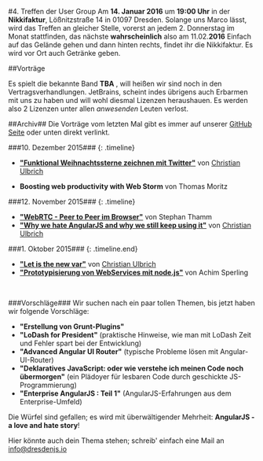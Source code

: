 #4. Treffen der User Group
Am **14. Januar 2016** um **19:00 Uhr** in der **Nikkifaktur**, Lößnitzstraße 14 in 01097 Dresden. Solange uns Marco lässt, wird das Treffen an gleicher Stelle, vorerst an jedem 2. Donnerstag im Monat stattfinden, das nächste **wahrscheinlich** also am 11.02.**2016**
Einfach auf das Gelände gehen und dann hinten rechts, findet ihr die Nikkifaktur. Es wird vor Ort auch Getränke geben.

##Vorträge

Es spielt die bekannte Band **TBA** , will heißen wir sind noch in den Vertragsverhandlungen. JetBrains, scheint indes übrigens auch Erbarmen mit uns zu haben und will wohl diesmal Lizenzen heraushauen. Es werden also 2 Lizenzen unter allen *anwesenden* Leuten verlost.

##Archiv##
Die Vorträge vom letzten Mal gibt es immer auf unserer [GitHub Seite](https://github.com/dresdenjs/) oder unten direkt verlinkt.

###10. Dezember 2015###
{: .timeline}

* **["Funktional Weihnachtssterne zeichnen mit Twitter"](https://github.com/dresdenjs/xmas-star-twitterizer)** von [Christian Ulbrich](mailto:christian@dresdenjs.io)

* **Boosting web productivity with Web Storm** von Thomas Moritz

###12. November 2015###
{: .timeline}

* **["WebRTC - Peer to Peer im Browser"](https://github.com/Innovailable/webrtc-security-talk/tree/no_security)** von Stephan Thamm
* **["Why we hate AngularJS and why we still keep using it"](https://github.com/dresdenjs/dresdenjs.io/raw/gh-pages/assets/presentations/presentation_why_hate.pdf)** von [Christian Ulbrich](mailto:christian@dresdenjs.io)

###1. Oktober 2015###
{: .timeline.end}

* **["Let is the new var"](https://github.com/dresdenjs/let-is-the-new-var)** von [Christian Ulbrich](mailto:christian@dresdenjs.io)
* **["Prototypisierung von WebServices mit node.js"](https://github.com/dresdenjs/api-mock-using-nodejs)** von Achim Sperling

&#160;

###Vorschläge###
Wir suchen nach ein paar tollen Themen, bis jetzt haben wir folgende Vorschläge:

* **"Erstellung von Grunt-Plugins"**
* **"LoDash for President"** (praktische Hinweise, wie man mit LoDash Zeit und Fehler spart bei der Entwicklung)
* **"Advanced Angular UI Router"** (typische Probleme lösen mit Angular-UI-Router)
* **"Deklaratives JavaScript: oder wie verstehe ich meinen Code noch übermorgen"** (ein Plädoyer für lesbaren Code durch geschickte JS-Programmierung)
* **"Enterprise AngularJS : Teil 1"** (AngularJS-Erfahrungen aus dem Enterprise-Umfeld)

Die Würfel sind gefallen; es wird mit überwältigender Mehrheit: **AngularJS - a love and hate story**!

Hier könnte auch dein Thema stehen; schreib' einfach eine Mail an <info@dresdenjs.io>
